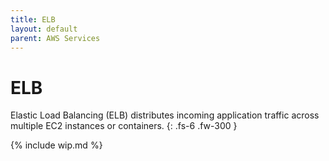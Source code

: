 ```yaml
---
title: ELB
layout: default
parent: AWS Services
---
```


# ELB

Elastic Load Balancing (ELB) distributes incoming application traffic across multiple EC2 instances or containers.
{: .fs-6 .fw-300 }

{% include wip.md %}